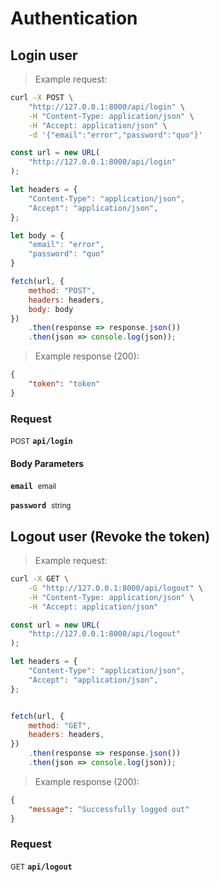 # Authentication


## Login user




> Example request:

```bash
curl -X POST \
    "http://127.0.0.1:8000/api/login" \
    -H "Content-Type: application/json" \
    -H "Accept: application/json" \
    -d '{"email":"error","password":"quo"}'

```

```javascript
const url = new URL(
    "http://127.0.0.1:8000/api/login"
);

let headers = {
    "Content-Type": "application/json",
    "Accept": "application/json",
};

let body = {
    "email": "error",
    "password": "quo"
}

fetch(url, {
    method: "POST",
    headers: headers,
    body: body
})
    .then(response => response.json())
    .then(json => console.log(json));
```


> Example response (200):

```json
{
    "token": "token"
}
```

### Request
<small class="badge badge-black">POST</small>
 **`api/login`**

<h4 class="fancy-heading-panel"><b>Body Parameters</b></h4>
<code><b>email</b></code>&nbsp; <small>email</small>     <br>
    

<code><b>password</b></code>&nbsp; <small>string</small>     <br>
    



## Logout user (Revoke the token)




> Example request:

```bash
curl -X GET \
    -G "http://127.0.0.1:8000/api/logout" \
    -H "Content-Type: application/json" \
    -H "Accept: application/json"
```

```javascript
const url = new URL(
    "http://127.0.0.1:8000/api/logout"
);

let headers = {
    "Content-Type": "application/json",
    "Accept": "application/json",
};


fetch(url, {
    method: "GET",
    headers: headers,
})
    .then(response => response.json())
    .then(json => console.log(json));
```


> Example response (200):

```json
{
    "message": "Successfully logged out"
}
```

### Request
<small class="badge badge-green">GET</small>
 **`api/logout`**




